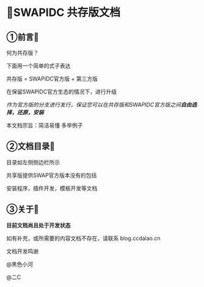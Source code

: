 <div id="Begain"></div>

# 🎈SWAPIDC 共存版文档



## ①前言🌸

何为共存版？

下面用一个简单的式子表达

共存版 = SWAPIDC官方版 + 第三方版

在保留SWAPIDC官方生态的情况下，进行升级

*作为官方版的分支进行发行，保证您可以在共存版和SWAPIDC官方版之间**自由选择，还原，安装***



本文档宗旨：简洁易懂 多举例子



## ②文档目录🌸

目录如左侧侧边栏所示

共享版提供SWAP官方版本没有的包括

安装程序，插件开发，模板开发等文档



## ③关于🌸

**目前文档尚且处于开发状态** 

如有补充，或所需要的内容文档不存在，请联系 blog.ccdalao.cn

文档开发鸣谢

@黑色小河

@二C






